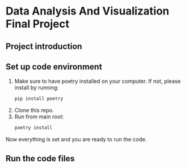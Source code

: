 # Data Analysis And Visualization Final Project

## Project introduction

## Set up code environment
1. Make sure to have poetry installed on your computer. 
If not, please install by running:
    ```bash
    pip install poetry
    ```
2. Clone this repo.
3. Run from main root:
    ```bash
    poetry install
    ```
Now everything is set and you are ready to run the code.

## Run the code files
